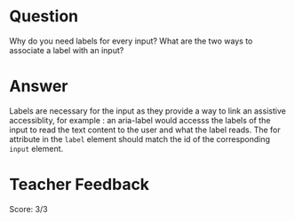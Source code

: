 # Question
Why do you need labels for every input? What are the two ways to associate a label with an input?

# Answer
Labels are necessary for the input as they provide a way to link an assistive accessiblity, for example : an aria-label would accesss the labels of the input to read the text content to the user and what the label reads. The for attribute in the `label` element should match the id of the corresponding `input` element. 

# Teacher Feedback
Score: 3/3